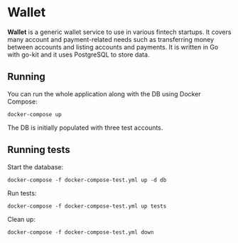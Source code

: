 # Wallet

**Wallet** is a generic wallet service to use in various fintech startups.
It covers many account and payment-related needs such as transferring money
between accounts and listing accounts and payments.
It is written in Go with go-kit and it uses PostgreSQL to store data.

## Running

You can run the whole application along with the DB using Docker Compose:

```
docker-compose up
```

The DB is initially populated with three test accounts.

## Running tests

Start the database:

```
docker-compose -f docker-compose-test.yml up -d db
```

Run tests:

```
docker-compose -f docker-compose-test.yml up tests
```

Clean up:

```
docker-compose -f docker-compose-test.yml down
```
